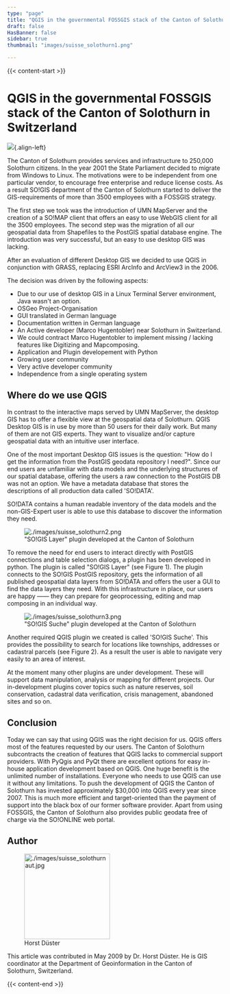 ```yaml
---
type: "page"
title: "QGIS in the governmental FOSSGIS stack of the Canton of Solothurn in Switzerland"
draft: false
HasBanner: false
sidebar: true
thumbnail: "images/suisse_solothurn1.png"

---
```


{{< content-start >}}

# QGIS in the governmental FOSSGIS stack of the Canton of Solothurn in Switzerland

![](../images/suisse_solothurn1.png){.align-left}

The Canton of Solothurn provides services and infrastructure to 250,000 Solothurn citizens. In the year 2001 the State Parliament decided to migrate from Windows to Linux. The motivations were to be independent from one particular vendor, to encourage free enterprise and reduce license costs. As a result SO!GIS department of the Canton of Solothurn started to deliver the GIS-requirements of more than 3500 employees with a FOSSGIS strategy.

The first step we took was the introduction of UMN MapServer and the creation of a SO!MAP client that offers an easy to use WebGIS client for all the 3500 employees. The second step was the migration of all our geospatial data from Shapefiles to the PostGIS spatial database engine. The introduction was very successful, but an easy to use desktop GIS was lacking.

After an evaluation of different Desktop GIS we decided to use QGIS in conjunction with GRASS, replacing ESRI ArcInfo and ArcView3 in the 2006.

The decision was driven by the following aspects:

-   Due to our use of desktop GIS in a Linux Terminal Server environment, Java wasn\'t an option.
-   OSGeo Project-Organisation
-   GUI translated in German language
-   Documentation written in German language
-   An Active developer (Marco Hugentobler) near Solothurn in Switzerland.
-   We could contract Marco Hugentobler to implement missing / lacking features like Digitizing and Mapcomposing.
-   Application and Plugin developement with Python
-   Growing user community
-   Very active developer community
-   Independence from a single operating system

## Where do we use QGIS

In contrast to the interactive maps served by UMN MapServer, the desktop GIS has to offer a flexible view at the geospatial data of Solothurn. QGIS Desktop GIS is in use by more than 50 users for their daily work. But many of them are not GIS experts. They want to visualize and/or capture geospatial data with an intuitive user interface.

One of the most important Desktop GIS issues is the question: \"How do I get the information from the PostGIS geodata repository I need?\". Since our end users are unfamiliar with data models and the underlying structures of our spatial database, offering the users a raw connection to the PostGIS DB was not an option. We have a metadata database that stores the descriptions of all production data called \'SO!DATA\'.

SO!DATA contains a human readable inventory of the data models and the non-GIS-Expert user is able to use this database to discover the information they need.

<figure>
<img src="../images/suisse_solothurn2.png" class="align-right" alt="./images/suisse_solothurn2.png" />
<figcaption>"SO!GIS Layer" plugin developed at the Canton of Solothurn</figcaption>
</figure>

To remove the need for end users to interact directly with PostGIS connections and table selection dialogs, a plugin has been developed in python. The plugin is called \"SO!GIS Layer\" (see Figure 1). The plugin connects to the SO!GIS PostGIS repository, gets the information of all published geospatial data layers from SO!DATA and offers the user a GUI to find the data layers they need. With this infrastructure in place, our users are happy —— they can prepare for geoprocessing, editing and map composing in an individual way.

<figure>
<img src="../images/suisse_solothurn3.png" class="align-right" alt="./images/suisse_solothurn3.png" />
<figcaption>"SO!GIS Suche" plugin developed at the Canton of Solothurn</figcaption>
</figure>

Another required QGIS plugin we created is called \'SO!GIS Suche\'. This provides the possibility to search for locations like townships, addresses or cadastral parcels (see Figure 2). As a result the user is able to navigate very easily to an area of interest.

At the moment many other plugins are under development. These will support data manipulation, analysis or mapping for different projects. Our in-development plugins cover topics such as nature reserves, soil conservation, cadastral data verification, crisis management, abandoned sites and so on.

## Conclusion

Today we can say that using QGIS was the right decision for us. QGIS offers most of the features requested by our users. The Canton of Solothurn subcontracts the creation of features that QGIS lacks to commercial support providers. With PyQgis and PyQt there are excellent options for easy in-house application development based on QGIS. One huge benefit is the unlimited number of installations. Everyone who needs to use QGIS can use it without any limitations. To push the development of QGIS the Canton of Solothurn has invested approximately \$30,000 into QGIS every year since 2007. This is much more efficient and target-oriented than the payment of support into the black box of our former software provider. Apart from using FOSSGIS, the Canton of Solothurn also provides public geodata free of charge via the SO!ONLINE web portal.

## Author

<figure>
<img src="../images/suisse_solothurnaut.jpg" class="align-left" height="200" alt="./images/suisse_solothurnaut.jpg" />
<figcaption>Horst Düster</figcaption>
</figure>

This article was contributed in May 2009 by Dr. Horst Düster. He is GIS coordinator at the Department of Geoinformation in the Canton of Solothurn, Switzerland.

{{< content-end >}}
